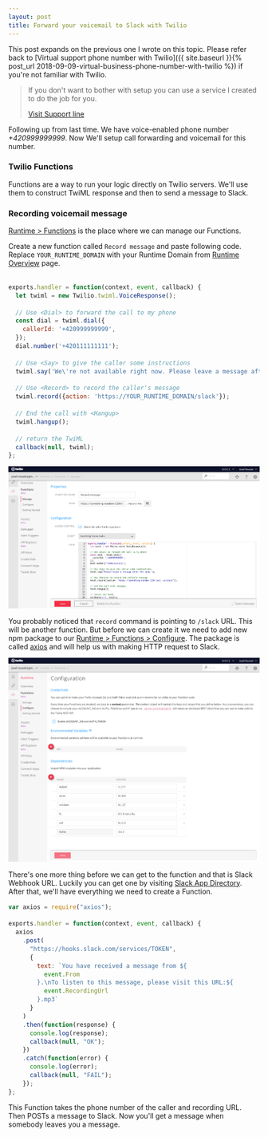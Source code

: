 ```yaml
---
layout: post
title: Forward your voicemail to Slack with Twilio
---
```


This post expands on the previous one I wrote on this topic. Please refer back to [Virtual support phone number with Twilio]({{ site.baseurl }}{% post_url 2018-09-09-virtual-business-phone-number-with-twilio %}) if you're not familiar with Twilio.

> If you don't want to bother with setup you can use a service I created to do the job for you.
>
> [Visit Support line](https://supportline.rousek.name/)

Following up from last time. We have voice-enabled phone number *+420999999999*. Now We'll setup call forwarding and voicemail for this number.

### Twilio Functions

Functions are a way to run your logic directly on Twilio servers. We'll use them to construct TwiML response and then to send a message to Slack.

### Recording voicemail message

[Runtime > Functions](https://www.twilio.com/console/runtime/functions/manage) is the place where we can manage our Functions.

Create a new function called `Record message` and paste following code. Replace `YOUR_RUNTIME_DOMAIN` with your Runtime Domain from [Runtime Overview](https://www.twilio.com/console/runtime/overview) page.

```javascript

exports.handler = function(context, event, callback) {
  let twiml = new Twilio.twiml.VoiceResponse();

  // Use <Dial> to forward the call to my phone
  const dial = twiml.dial({
    callerId: '+420999999999',
  });
  dial.number('+420111111111');

  // Use <Say> to give the caller some instructions
  twiml.say('We\'re not available right now. Please leave a message after the beep.');

  // Use <Record> to record the caller's message
  twiml.record({action: 'https://YOUR_RUNTIME_DOMAIN/slack'});

  // End the call with <Hangup>
  twiml.hangup();

  // return the TwiML
  callback(null, twiml);
};
```

<p class="post__image-center">
  <img src="/public/twilio-function.png" alt="" class="post__image post__image-full-width">
</p>


You probably noticed that `record` command is pointing to `/slack` URL. This will be another function. But before we can create it we need to add new npm package to our [Runtime > Functions > Configure](https://www.twilio.com/console/runtime/functions/configure). The package is called [axios](https://github.com/axios/axios) and will help us with making HTTP request to Slack.

<p class="post__image-center">
  <img src="/public/twilio-function-config.png" alt="" class="post__image post__image-full-width">
</p>

There's one more thing before we can get to the function and that is Slack Webhook URL. Luckily you can get one by visiting [Slack App Directory](https://slack.com/apps/A0F7XDUAZ-incoming-webhooks). After that, we'll have everything we need to create a Function.

```javascript
var axios = require("axios");

exports.handler = function(context, event, callback) {
  axios
    .post(
      "https://hooks.slack.com/services/TOKEN",
      {
        text: `You have received a message from ${
          event.From
        }.\nTo listen to this message, please visit this URL:${
          event.RecordingUrl
        }.mp3`
      }
    )
    .then(function(response) {
      console.log(response);
      callback(null, "OK");
    })
    .catch(function(error) {
      console.log(error);
      callback(null, "FAIL");
    });
};
```

This Function takes the phone number of the caller and recording URL. Then POSTs a message to Slack. Now you'll get a message when somebody leaves you a message.